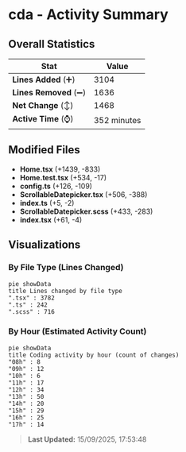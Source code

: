 # cda - Activity Summary 

## Overall Statistics

| Stat                   | Value                                                             |
| ---------------------- | ----------------------------------------------------------------- |
| **Lines Added** (➕)   | 3104                                          |
| **Lines Removed** (➖) | 1636                                        |
| **Net Change** (↕)    | 1468                |
| **Active Time** (⌚)   | 352 minutes |


## Modified Files
- **Home.tsx** (+1439, -833)
- **Home.test.tsx** (+534, -17)
- **config.ts** (+126, -109)
- **ScrollableDatepicker.tsx** (+506, -388)
- **index.ts** (+5, -2)
- **ScrollableDatepicker.scss** (+433, -283)
- **index.tsx** (+61, -4)

## Visualizations

### By File Type (Lines Changed)

```mermaid
pie showData
title Lines changed by file type
".tsx" : 3782
".ts" : 242
".scss" : 716
```

### By Hour (Estimated Activity Count)

```mermaid
pie showData
title Coding activity by hour (count of changes)
"08h" : 8
"09h" : 12
"10h" : 6
"11h" : 17
"12h" : 34
"13h" : 50
"14h" : 20
"15h" : 29
"16h" : 25
"17h" : 14
```


> **Last Updated:** 15/09/2025, 17:53:48